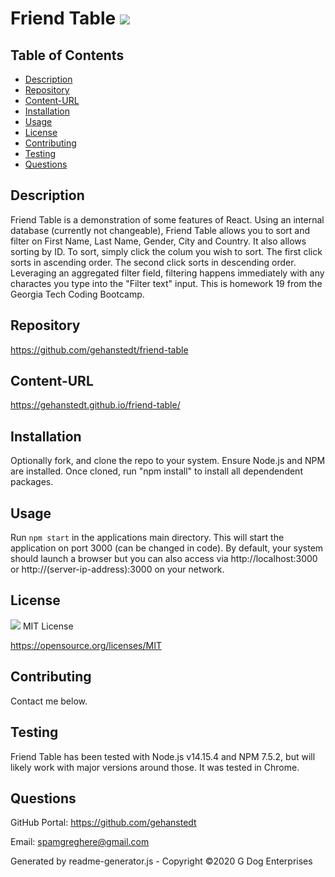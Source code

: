 # Friend Table <img src="https://img.shields.io/badge/License-MIT-yellow.svg">
    
## Table of Contents
* [Description](#description)
* [Repository](#repository)
* [Content-URL](#content-url)
* [Installation](#installation)
* [Usage](#usage)
* [License](#license)
* [Contributing](#contributing)
* [Testing](#testing)
* [Questions](#questions)

## Description
Friend Table is a demonstration of some features of React.  Using an internal database (currently not changeable), Friend Table allows you to sort and filter on First Name, Last Name, Gender, City and Country.  It also allows sorting by ID.  To sort, simply click the colum you wish to sort.  The first click sorts in ascending order.  The second click sorts in descending order.  Leveraging an aggregated filter field, filtering happens immediately with any charactes you type into the "Filter text" input.  This is homework 19 from the Georgia Tech Coding Bootcamp.

## Repository
https://github.com/gehanstedt/friend-table

## Content-URL
https://gehanstedt.github.io/friend-table/

## Installation
Optionally fork, and clone the repo to your system.  Ensure Node.js and NPM are installed.  Once cloned, run "npm install" to install all dependendent packages.   

## Usage
Run `npm start` in the applications main directory.  This will start the application on port 3000 (can be changed in code).  By default, your system should launch a browser but you can also access via http://localhost:3000 or http://(server-ip-address):3000 on your network.

## License
<img src="https://img.shields.io/badge/License-MIT-yellow.svg"> MIT License

https://opensource.org/licenses/MIT

## Contributing
Contact me below.

## Testing
Friend Table has been tested with Node.js v14.15.4 and NPM 7.5.2, but will likely work with major versions around those.  It was tested in Chrome.

## Questions
GitHub Portal:  https://github.com/gehanstedt

Email:  spamgreghere@gmail.com

Generated by readme-generator.js - Copyright ©2020 G Dog Enterprises
      

